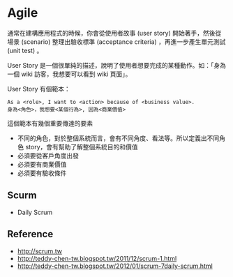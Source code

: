 Agile
=====

通常在建構應用程式的時候，你會從使用者故事 (user story) 開始著手，然後從場景 (scenario) 整理出驗收標準 (acceptance criteria) ，再進一步產生單元測試 (unit test) 。

User Story 是一個很單純的描述，說明了使用者想要完成的某種動作。如：「身為一個 wiki 訪客，我想要可以看到 wiki 頁面」。

User Story 有個範本：

    As a <role>, I want to <action> because of <business value>.
    身為<角色>，我想要<某個行為>, 因為<商業價值>

這個範本有幾個重要傳達的要素

* 不同的角色，對於整個系統而言，會有不同角度、看法等。所以定義出不同角色 story，會有幫助了解整個系統目的和價值
* 必須要從客戶角度出發
* 必須要有商業價值
* 必須要有驗收條件

Scurm
-----

* Daily Scrum

Reference
---------

* http://scrum.tw
* http://teddy-chen-tw.blogspot.tw/2011/12/scrum-1.html
* http://teddy-chen-tw.blogspot.tw/2012/01/scrum-7daily-scrum.html

